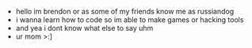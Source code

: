 - hello im brendon or as some of my friends know me as russiandog 
- i wanna learn how to code so im able to make games or hacking tools
- and yea i dont know what else to say uhm
- ur mom >:]
